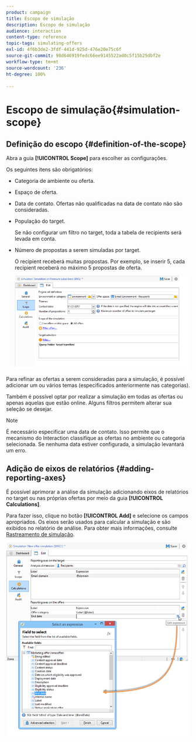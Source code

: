 ```yaml
---
product: campaign
title: Escopo de simulação
description: Escopo de simulação
audience: interaction
content-type: reference
topic-tags: simulating-offers
exl-id: 4f6b3de2-3fdf-441d-925d-476e20e75c6f
source-git-commit: 98d646919fedc66ee9145522ad0c5f15b25dbf2e
workflow-type: tm+mt
source-wordcount: '236'
ht-degree: 100%

---
```


# Escopo de simulação{#simulation-scope}

## Definição do escopo {#definition-of-the-scope}

Abra a guia **[!UICONTROL Scope]** para escolher as configurações.

Os seguintes itens são obrigatórios:

* Categoria de ambiente ou oferta.
* Espaço de oferta.
* Data de contato. Ofertas não qualificadas na data de contato não são consideradas.
* População do target.

   Se não configurar um filtro no target, toda a tabela de recipients será levada em conta.

* Número de propostas a serem simuladas por target.

   O recipient receberá muitas propostas. Por exemplo, se inserir 5, cada recipient receberá no máximo 5 propostas de oferta.

   ![](assets/offer_simulation_009.png)

Para refinar as ofertas a serem consideradas para a simulação, é possível adicionar um ou vários temas (especificados anteriormente nas categorias).

Também é possível optar por realizar a simulação em todas as ofertas ou apenas aquelas que estão online. Alguns filtros permitem alterar sua seleção se desejar.

>[!NOTE]
>
>É necessário especificar uma data de contato. Isso permite que o mecanismo do Interaction classifique as ofertas no ambiente ou categoria selecionada. Se nenhuma data estiver configurada, a simulação levantará um erro.

## Adição de eixos de relatórios {#adding-reporting-axes}

É possível aprimorar a análise da simulação adicionando eixos de relatórios no target ou nas próprias ofertas por meio da guia **[!UICONTROL Calculations]**.

Para fazer isso, clique no botão **[!UICONTROL Add]** e selecione os campos apropriados. Os eixos serão usados para calcular a simulação e são exibidos no relatório de análise. Para obter mais informações, consulte [Rastreamento de simulação](../../interaction/using/simulation-tracking.md).

![](assets/offer_simulation_011.png)
